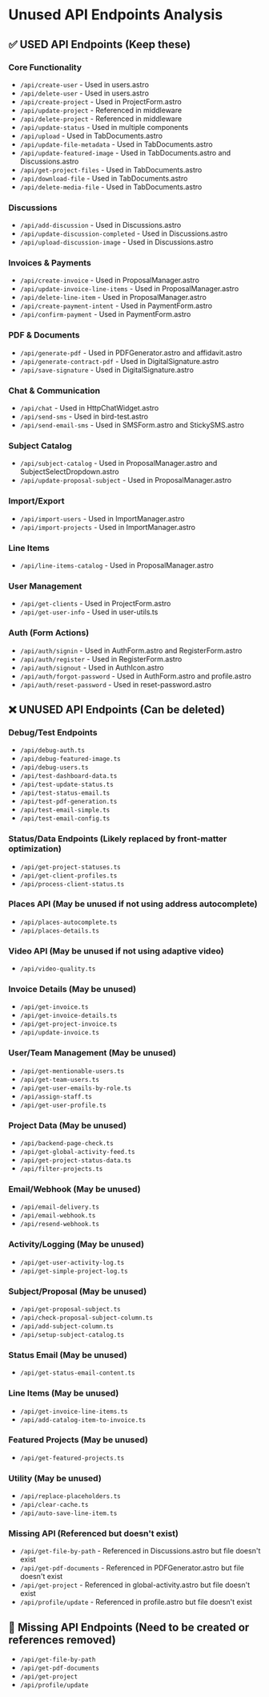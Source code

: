 # Unused API Endpoints Analysis

## ✅ **USED API Endpoints** (Keep these)

### Core Functionality

- `/api/create-user` - Used in users.astro
- `/api/delete-user` - Used in users.astro
- `/api/create-project` - Used in ProjectForm.astro
- `/api/update-project` - Referenced in middleware
- `/api/delete-project` - Referenced in middleware
- `/api/update-status` - Used in multiple components
- `/api/upload` - Used in TabDocuments.astro
- `/api/update-file-metadata` - Used in TabDocuments.astro
- `/api/update-featured-image` - Used in TabDocuments.astro and Discussions.astro
- `/api/get-project-files` - Used in TabDocuments.astro
- `/api/download-file` - Used in TabDocuments.astro
- `/api/delete-media-file` - Used in TabDocuments.astro

### Discussions

- `/api/add-discussion` - Used in Discussions.astro
- `/api/update-discussion-completed` - Used in Discussions.astro
- `/api/upload-discussion-image` - Used in Discussions.astro

### Invoices & Payments

- `/api/create-invoice` - Used in ProposalManager.astro
- `/api/update-invoice-line-items` - Used in ProposalManager.astro
- `/api/delete-line-item` - Used in ProposalManager.astro
- `/api/create-payment-intent` - Used in PaymentForm.astro
- `/api/confirm-payment` - Used in PaymentForm.astro

### PDF & Documents

- `/api/generate-pdf` - Used in PDFGenerator.astro and affidavit.astro
- `/api/generate-contract-pdf` - Used in DigitalSignature.astro
- `/api/save-signature` - Used in DigitalSignature.astro

### Chat & Communication

- `/api/chat` - Used in HttpChatWidget.astro
- `/api/send-sms` - Used in bird-test.astro
- `/api/send-email-sms` - Used in SMSForm.astro and StickySMS.astro

### Subject Catalog

- `/api/subject-catalog` - Used in ProposalManager.astro and SubjectSelectDropdown.astro
- `/api/update-proposal-subject` - Used in ProposalManager.astro

### Import/Export

- `/api/import-users` - Used in ImportManager.astro
- `/api/import-projects` - Used in ImportManager.astro

### Line Items

- `/api/line-items-catalog` - Used in ProposalManager.astro

### User Management

- `/api/get-clients` - Used in ProjectForm.astro
- `/api/get-user-info` - Used in user-utils.ts

### Auth (Form Actions)

- `/api/auth/signin` - Used in AuthForm.astro and RegisterForm.astro
- `/api/auth/register` - Used in RegisterForm.astro
- `/api/auth/signout` - Used in AuthIcon.astro
- `/api/auth/forgot-password` - Used in AuthForm.astro and profile.astro
- `/api/auth/reset-password` - Used in reset-password.astro

## ❌ **UNUSED API Endpoints** (Can be deleted)

### Debug/Test Endpoints

- `/api/debug-auth.ts`
- `/api/debug-featured-image.ts`
- `/api/debug-users.ts`
- `/api/test-dashboard-data.ts`
- `/api/test-update-status.ts`
- `/api/test-status-email.ts`
- `/api/test-pdf-generation.ts`
- `/api/test-email-simple.ts`
- `/api/test-email-config.ts`

### Status/Data Endpoints (Likely replaced by front-matter optimization)

- `/api/get-project-statuses.ts`
- `/api/get-client-profiles.ts`
- `/api/process-client-status.ts`

### Places API (May be unused if not using address autocomplete)

- `/api/places-autocomplete.ts`
- `/api/places-details.ts`

### Video API (May be unused if not using adaptive video)

- `/api/video-quality.ts`

### Invoice Details (May be unused)

- `/api/get-invoice.ts`
- `/api/get-invoice-details.ts`
- `/api/get-project-invoice.ts`
- `/api/update-invoice.ts`

### User/Team Management (May be unused)

- `/api/get-mentionable-users.ts`
- `/api/get-team-users.ts`
- `/api/get-user-emails-by-role.ts`
- `/api/assign-staff.ts`
- `/api/get-user-profile.ts`

### Project Data (May be unused)

- `/api/backend-page-check.ts`
- `/api/get-global-activity-feed.ts`
- `/api/get-project-status-data.ts`
- `/api/filter-projects.ts`

### Email/Webhook (May be unused)

- `/api/email-delivery.ts`
- `/api/email-webhook.ts`
- `/api/resend-webhook.ts`

### Activity/Logging (May be unused)

- `/api/get-user-activity-log.ts`
- `/api/get-simple-project-log.ts`

### Subject/Proposal (May be unused)

- `/api/get-proposal-subject.ts`
- `/api/check-proposal-subject-column.ts`
- `/api/add-subject-column.ts`
- `/api/setup-subject-catalog.ts`

### Status Email (May be unused)

- `/api/get-status-email-content.ts`

### Line Items (May be unused)

- `/api/get-invoice-line-items.ts`
- `/api/add-catalog-item-to-invoice.ts`

### Featured Projects (May be unused)

- `/api/get-featured-projects.ts`

### Utility (May be unused)

- `/api/replace-placeholders.ts`
- `/api/clear-cache.ts`
- `/api/auto-save-line-item.ts`

### Missing API (Referenced but doesn't exist)

- `/api/get-file-by-path` - Referenced in Discussions.astro but file doesn't exist
- `/api/get-pdf-documents` - Referenced in PDFGenerator.astro but file doesn't exist
- `/api/get-project` - Referenced in global-activity.astro but file doesn't exist
- `/api/profile/update` - Referenced in profile.astro but file doesn't exist

## 🚨 **Missing API Endpoints** (Need to be created or references removed)

- `/api/get-file-by-path`
- `/api/get-pdf-documents`
- `/api/get-project`
- `/api/profile/update`
